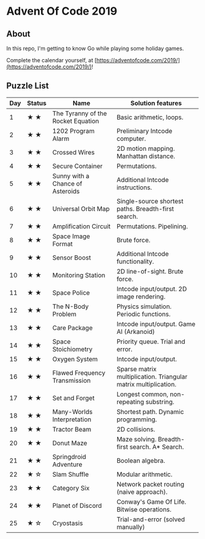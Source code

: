 # Advent Of Code 2019

## About

In this repo, I'm getting to know Go while playing some holiday games.

Complete the calendar yourself, at [https://adventofcode.com/2019/](https://adventofcode.com/2019/)!

## Puzzle List

|Day   | Status  | Name                                   |Solution features |
|------|---------|----------------------------------------|------------------|
|1     | ★ ★     | The Tyranny of the Rocket Equation     | Basic arithmetic, loops.
|2     | ★ ★     | 1202 Program Alarm                     | Preliminary Intcode computer.
|3     | ★ ★     | Crossed Wires                          | 2D motion mapping. Manhattan distance.
|4     | ★ ★     | Secure Container                       | Permutations.
|5     | ★ ★     | Sunny with a Chance of Asteroids       | Additional Intcode instructions.
|6     | ★ ★     | Universal Orbit Map                    | Single-source shortest paths. Breadth-first search.
|7     | ★ ★     | Amplification Circuit                  | Permutations. Pipelining.
|8     | ★ ★     | Space Image Format                     | Brute force.
|9     | ★ ★     | Sensor Boost                           | Additional Intcode functionality.
|10    | ★ ★     | Monitoring Station                     | 2D line-of-sight. Brute force.
|11    | ★ ★     | Space Police                           | Intcode input/output. 2D image rendering.
|12    | ★ ★     | The N-Body Problem                     | Physics simulation. Periodic functions.
|13    | ★ ★     | Care Package                           | Intcode input/output. Game AI (Arkanoid)
|14    | ★ ★     | Space Stoichiometry                    | Priority queue. Trial and error.
|15    | ★ ★     | Oxygen System                          | Intcode input/output.
|16    | ★ ★     | Flawed Frequency Transmission          | Sparse matrix multiplication. Triangular matrix multiplication.
|17    | ★ ★     | Set and Forget                         | Longest common, non-repeating substring.
|18    | ★ ★     | Many-Worlds Interpretation             | Shortest path. Dynamic programming.
|19    | ★ ★     | Tractor Beam                           | 2D collisions.
|20    | ★ ★     | Donut Maze                             | Maze solving. Breadth-first search. A* Search.
|21    | ★ ★     | Springdroid Adventure                  | Boolean algebra.
|22    | ★ ☆     | Slam Shuffle                           | Modular arithmetic.
|23    | ★ ★     | Category Six                           | Network packet routing (naive approach).
|24    | ★ ★     | Planet of Discord                      | Conway's Game Of Life. Bitwise operations.
|25    | ★ ☆     | Cryostasis                             | Trial-and-error (solved manually)

